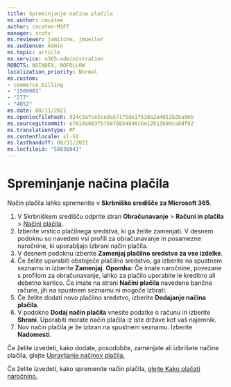 ```yaml
---
title: Spreminjanje načina plačila
ms.author: cmcatee
author: cmcatee-MSFT
manager: scotv
ms.reviewer: jamitche, jmueller
ms.audience: Admin
ms.topic: article
ms.service: o365-administration
ROBOTS: NOINDEX, NOFOLLOW
localization_priority: Normal
ms.custom:
- commerce_billing
- "1500001"
- "277"
- "4852"
ms.date: 08/11/2021
ms.openlocfilehash: 924c3afce5ceda57175de1f638a2a4012b2ba96b
ms.sourcegitcommit: e781da003fb7b878854846cbe12b13b9dca8df92
ms.translationtype: MT
ms.contentlocale: sl-SI
ms.lasthandoff: 08/31/2021
ms.locfileid: "58836841"
---
```

# <a name="change-payment-method"></a>Spreminjanje načina plačila

Način plačila lahko spremenite v **Skrbniško središče za Microsoft 365**.
  
1. V Skrbniškem središču odprite stran **Obračunavanje** > **Računi in plačila** > [Načini plačila](https://go.microsoft.com/fwlink/p/?linkid=2018806).
2. Izberite vrstico plačilnega sredstva, ki ga želite zamenjati. V desnem podoknu so navedeni vsi profili za obračunavanje in posamezne naročnine, ki uporabljajo izbrani način plačila.
3. V desnem podoknu izberite **Zamenjaj plačilno sredstvo za vse izdelke**.
4. Če želite uporabiti obstoječe plačilno sredstvo, ga izberite na spustnem seznamu in izberite **Zamenjaj**.
    **Opomba:** Če imate naročnine, povezane s profilom za obračunavanje, lahko za plačilo uporabite le kreditno ali debetno kartico. Če imate na strani **Načini plačila** navedene bančne račune, jih na spustnem seznamu ni mogoče izbrati.
5. Če želite dodati novo plačilno sredstvo, izberite **Dodajanje načina plačila**.
6. V podokno **Dodaj način plačila** vnesite podatke o računu in izberite **Shrani**. Uporabiti morate način plačila iz iste države kot vaš najemnik.
7. Nov način plačila je že izbran na spustnem seznamu. Izberite **Nadomesti**.

Če želite izvedeti, kako dodate, posodobite, zamenjate ali izbrišete načine plačila, glejte [Upravljanje načinov plačila.](https://docs.microsoft.com/microsoft-365/commerce/billing-and-payments/manage-payment-methods)

Če želite izvedeti, kako spremenite način plačila, [glejte Kako plačati naročnino.](https://docs.microsoft.com/microsoft-365/commerce/billing-and-payments/pay-for-your-subscription)